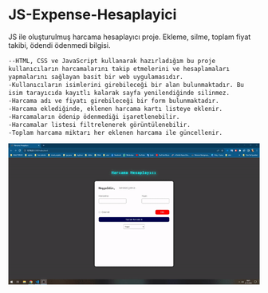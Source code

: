 # JS-Expense-Hesaplayici
JS ile oluşturulmuş harcama hesaplayıcı proje. Ekleme, silme, toplam fiyat takibi, ödendi ödenmedi bilgisi.

````
--HTML, CSS ve JavaScript kullanarak hazırladığım bu proje kullanıcıların harcamalarını takip etmelerini ve hesaplamaları yapmalarını sağlayan basit bir web uygulamasıdır.
-Kullanıcıların isimlerini girebileceği bir alan bulunmaktadır. Bu isim tarayıcıda kayıtlı kalarak sayfa yenilendiğinde silinmez.
-Harcama adı ve fiyatı girebileceği bir form bulunmaktadır.
-Harcama eklediğinde, eklenen harcama kartı listeye eklenir.
-Harcamaların ödenip ödenmediği işaretlenebilir.
-Harcamalar listesi filtrelenerek görüntülenebilir.
-Toplam harcama miktarı her eklenen harcama ile güncellenir.
````

<img src="expense.gif">
